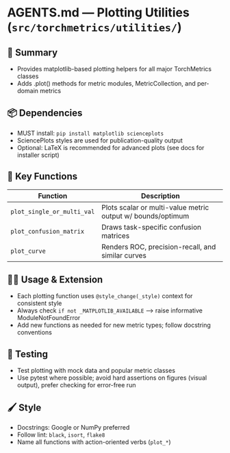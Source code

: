 # AGENTS.md — Plotting Utilities (`src/torchmetrics/utilities/`)

## 🎨 Summary

- Provides matplotlib-based plotting helpers for all major TorchMetrics classes
- Adds .plot() methods for metric modules, MetricCollection, and per-domain metrics

## 📦 Dependencies

- MUST install: `pip install matplotlib scienceplots`
- SciencePlots styles are used for publication-quality output
- Optional: LaTeX is recommended for advanced plots (see docs for installer script)

## 🧰 Key Functions

| Function                   | Description                                                 |
| -------------------------- | ----------------------------------------------------------- |
| `plot_single_or_multi_val` | Plots scalar or multi-value metric output w/ bounds/optimum |
| `plot_confusion_matrix`    | Draws task-specific confusion matrices                      |
| `plot_curve`               | Renders ROC, precision-recall, and similar curves           |

## 🧑‍💻 Usage & Extension

- Each plotting function uses `@style_change(_style)` context for consistent style
- Always check `if not _MATPLOTLIB_AVAILABLE` —> raise informative ModuleNotFoundError
- Add new functions as needed for new metric types; follow docstring conventions

## 🧪 Testing

- Test plotting with mock data and popular metric classes
- Use pytest where possible; avoid hard assertions on figures (visual output), prefer checking for error-free run

## 🖌️ Style

- Docstrings: Google or NumPy preferred
- Follow lint: `black`, `isort`, `flake8`
- Name all functions with action-oriented verbs (`plot_*`)
